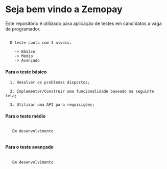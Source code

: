 # Seja bem vindo a Zemopay

Este repositório é utilizado para aplicação de testes em candidatos a vaga de programador.

```

  O teste conta com 3 níveis:
  
    -> Básico
    -> Médio
    -> Avançado

```

#### Para o teste básico
  
      1. Resolver os problemas dispostos;
  
      2. Implementar/Construir uma funcionalidade baseado na seguinte tela;
  
      3. Utilizar uma API para requisições;
  
#### Para o teste médio

  ```
    
     Em desenvolvimento
    
  ```
  
#### Para o teste avançado

  ```
    
     Em desenvolvimento
    
  ```
